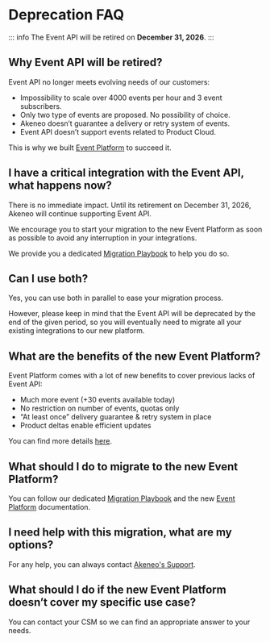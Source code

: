# Deprecation FAQ

::: info 
The Event API will be retired on **December 31, 2026**.
:::

## Why Event API will be retired?

Event API no longer meets evolving needs of our customers:

- Impossibility to scale over 4000 events per hour and 3 event subscribers.
- Only two type of events are proposed. No possibility of choice.
- Akeneo doesn’t guarantee a delivery or retry system of events.
- Event API doesn’t support events related to Product Cloud.

This is why we built [Event Platform](../event-platform/overview.html) to succeed it.

## I have a critical integration with the Event API, what happens now? 

There is no immediate impact.
Until its retirement on December 31, 2026, Akeneo will continue supporting Event API.

We encourage you to start your migration to the new Event Platform as soon as possible to avoid any interruption in your integrations.

We provide you a dedicated [Migration Playbook](https://nowhere.com) to help you do so.

## Can I use both?

Yes, you can use both in parallel to ease your migration process.

However, please keep in mind that the Event API will be deprecated by the end of the given period, so you will eventually need to migrate all your existing integrations to our new platform.

## What are the benefits of the new Event Platform?

Event Platform comes with a lot of new benefits to cover previous lacks of Event API:

- Much more event (+30 events available today)
- No restriction on number of events, quotas only
- “At least once” delivery guarantee & retry system in place
- Product deltas enable efficient updates

You can find more details [here](../event-platform/overview.html).

## What should I do to migrate to the new Event Platform?

You can follow our dedicated [Migration Playbook](https://nowhere.com) and the new [Event Platform](../event-platform/getting-started.html) documentation.

## I need help with this migration, what are my options?

For any help, you can always contact [Akeneo's Support](https://akeneo.atlassian.net/servicedesk/customer/portal/8).

## What should I do if the new Event Platform doesn’t cover my specific use case?

You can contact your CSM so we can find an appropriate answer to your needs.
